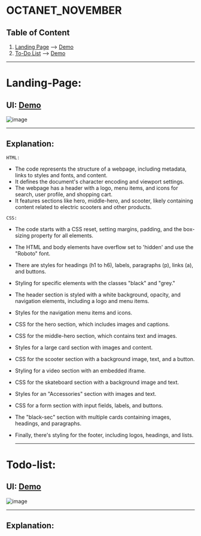# OCTANET_NOVEMBER

## Table of Content
1. [Landing Page](#Landing-Page) --> [Demo](https://mayankkatheriya.github.io/OCTANET_NOVEMBER/Task-1_Landing-Page/)
2. [To-Do List](#Todo-list) --> [Demo](https://mayankkatheriya.github.io/OCTANET_NOVEMBER/Task-2_To-do-List/)


---

# Landing-Page:

## UI: [Demo](https://mayankkatheriya.github.io/OCTANET_NOVEMBER/Task-1_Landing-Page/)
![image](https://github.com/Mayankkatheriya/OCTANET_NOVEMBER/assets/128832286/040c64cb-618d-40c3-a16c-34624269e31d)

---
## Explanation:

`HTML:`

* The code represents the structure of a webpage, including metadata, links to styles and fonts, and content.
* It defines the document's character encoding and viewport settings.
* The webpage has a header with a logo, menu items, and icons for search, user profile, and shopping cart.
* It features sections like hero, middle-hero, and scooter, likely containing content related to electric scooters and other products.

`CSS:`

* The code starts with a CSS reset, setting margins, padding, and the box-sizing property for all elements.
* The HTML and body elements have overflow set to 'hidden' and use the "Roboto" font.
* There are styles for headings (h1 to h6), labels, paragraphs (p), links (a), and buttons.
* Styling for specific elements with the classes "black" and "grey."
* The header section is styled with a white background, opacity, and navigation elements, including a logo and menu items.
* Styles for the navigation menu items and icons.
* CSS for the hero section, which includes images and captions.
* CSS for the middle-hero section, which contains text and images.
* Styles for a large card section with images and content.
* CSS for the scooter section with a background image, text, and a button.
* Styling for a video section with an embedded iframe.
* CSS for the skateboard section with a background image and text.
* Styles for an "Accessories" section with images and text.
* CSS for a form section with input fields, labels, and buttons.
* The "black-sec" section with multiple cards containing images, headings, and paragraphs.
* Finally, there's styling for the footer, including logos, headings, and lists.

  ---

# Todo-list:

## UI: [Demo](https://mayankkatheriya.github.io/OCTANET_NOVEMBER/Task-2_To-do-List/)
![image](https://github.com/Mayankkatheriya/OCTANET_NOVEMBER/assets/128832286/bfb2c193-6987-47a1-81f9-a8ec6c6fbcc8)

---
## Explanation:
